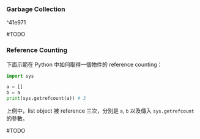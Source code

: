 ### Garbage Collection

^41e971

#TODO

### Reference Counting

下面示範在 Python 中如何取得一個物件的 reference counting：

```Python
import sys

a = []
b = a
print(sys.getrefcount(a)) # 3
```

上例中，list object 被 reference 三次，分別是 `a`, `b` 以及傳入 `sys.getrefcount` 的參數。

#TODO
